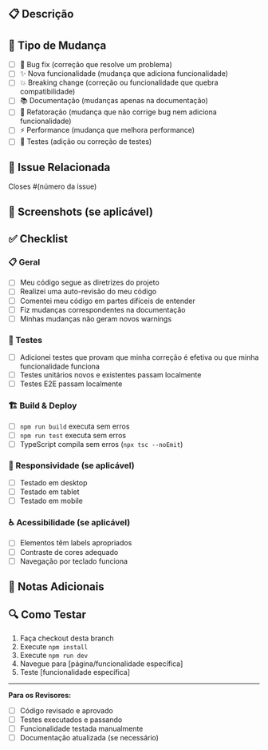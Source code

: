 ## 📋 Descrição

<!-- Descreva brevemente as mudanças implementadas -->

## 🎯 Tipo de Mudança

- [ ] 🐛 Bug fix (correção que resolve um problema)
- [ ] ✨ Nova funcionalidade (mudança que adiciona funcionalidade)
- [ ] 💥 Breaking change (correção ou funcionalidade que quebra compatibilidade)
- [ ] 📚 Documentação (mudanças apenas na documentação)
- [ ] 🎨 Refatoração (mudança que não corrige bug nem adiciona funcionalidade)
- [ ] ⚡ Performance (mudança que melhora performance)
- [ ] 🧪 Testes (adição ou correção de testes)

## 🔗 Issue Relacionada

<!-- Referencie a issue relacionada -->
Closes #(número da issue)

## 📸 Screenshots (se aplicável)

<!-- Adicione screenshots para mudanças visuais -->

## ✅ Checklist

### 📋 Geral
- [ ] Meu código segue as diretrizes do projeto
- [ ] Realizei uma auto-revisão do meu código
- [ ] Comentei meu código em partes difíceis de entender
- [ ] Fiz mudanças correspondentes na documentação
- [ ] Minhas mudanças não geram novos warnings

### 🧪 Testes
- [ ] Adicionei testes que provam que minha correção é efetiva ou que minha funcionalidade funciona
- [ ] Testes unitários novos e existentes passam localmente
- [ ] Testes E2E passam localmente

### 🏗️ Build & Deploy
- [ ] `npm run build` executa sem erros
- [ ] `npm run test` executa sem erros
- [ ] TypeScript compila sem erros (`npx tsc --noEmit`)

### 📱 Responsividade (se aplicável)
- [ ] Testado em desktop
- [ ] Testado em tablet
- [ ] Testado em mobile

### ♿ Acessibilidade (se aplicável)
- [ ] Elementos têm labels apropriados
- [ ] Contraste de cores adequado
- [ ] Navegação por teclado funciona

## 📝 Notas Adicionais

<!-- Qualquer informação adicional que os revisores devem saber -->

## 🔍 Como Testar

1. Faça checkout desta branch
2. Execute `npm install`
3. Execute `npm run dev`
4. Navegue para [página/funcionalidade específica]
5. Teste [funcionalidade específica]

---

**Para os Revisores:**
- [ ] Código revisado e aprovado
- [ ] Testes executados e passando
- [ ] Funcionalidade testada manualmente
- [ ] Documentação atualizada (se necessário)